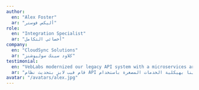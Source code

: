 ```yaml
---
author:
  en: "Alex Foster"
  ar: "أليكس فوستر"
role:
  en: "Integration Specialist"
  ar: "أخصائي التكامل"
company:
  en: "CloudSync Solutions"
  ar: "كلاود سينك سوليوشنز"
testimonial:
  en: "VebLabs modernized our legacy API system with a microservices architecture using Node.js and GraphQL. They seamlessly integrated multiple third-party services while maintaining robust security. Outstanding technical prowess!"
  ar: "قام فيب لابز بتحديث نظام API القديم لدينا بهيكلية الخدمات المصغرة باستخدام Node.js و GraphQL. قاموا بدمج العديد من الخدمات الخارجية بسلاسة مع الحفاظ على الأمان القوي. براعة تقنية متميزة!"
avatar: "/avatars/alex.jpg"
---
```

